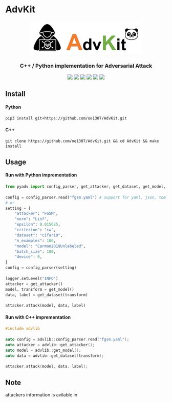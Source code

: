 # AdvKit

<div align="center"><img alt="AdvKit" width=70% src="https://github.com/oe1307/AdvKit/blob/images/advkit.png?raw=true"></div>
<div align="center"><h3>C++ / Python implementation for Adversarial Attack</h3></div>

<div align="center">
<img src="https://img.shields.io/github/license/oe1307/AdvKit?logo=open-source-initiative&logoColor=green">
<img src="https://img.shields.io/badge/python-3.11-blue.svg">
<img src="https://img.shields.io/github/last-commit/oe1307/AdvKit?logo=git&logoColor=white">
<img src="https://img.shields.io/github/issues/oe1307/AdvKit?logo=github&logoColor=white">
<img src="https://img.shields.io/github/issues-pr/oe1307/AdvKit?logo=github&logoColor=white">
<img src="https://img.shields.io/github/languages/code-size/oe1307/AdvKit?logo=github&logoColor=white">
</div>

## Install

#### Python

```
pip3 install git+https://github.com/oe1307/AdvKit.git
```

#### C++

```
git clone https://github.com/oe1307/AdvKit.git && cd AdvKit && make install
```

## Usage

#### Run with Python imprementation

```python
from pyadv import config_parser, get_attacker, get_dataset, get_model, logger

config = config_parser.read("fgsm.yaml") # support for yaml, json, toml
# or
setting = {
    "attacker": "FGSM",
    "norm": "Linf",
    "epsilon": 0.015625,
    "criterion": "cw",
    "dataset": "cifar10",
    "n_examples": 100,
    "model": "Carmon2019Unlabeled",
    "batch_size": 100,
    "device": 0,
}
config = config_parser(setting)

logger.setLevel("INFO")
attacker = get_attacker()
model, transform = get_model()
data, label = get_dataset(transform)

attacker.attack(model, data, label)

```

#### Run with C++ imprementation

```c++
#include advlib

auto config = advlib::config_parser.read("fgsm.yaml");
auto attacker = advlib::get_attacker();
auto model = advlib::get_model();
auto data = advlib::get_dataset(transform);

attacker.attack(model, data, label);
```

## Note

attackers information is avilable in []()
